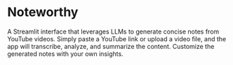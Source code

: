 # Noteworthy
A Streamlit interface that leverages LLMs to generate concise notes from YouTube videos. Simply paste a YouTube link or upload a video file, and the app will transcribe, analyze, and summarize the content. Customize the generated notes with your own insights.
